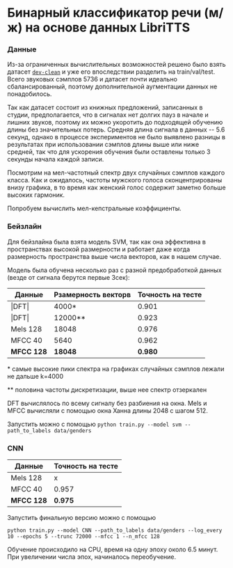 # Бинарный классификатор речи (м/ж) на основе данных LibriTTS

### Данные 

Из-за ограниченных вычислительных возможностей решено было взять датасет [`dev-clean`](http://www.openslr.org/60/) и уже его впоследствии разделить на train/val/test.
Всего звуковых сэмплов 5736 и датасет почти идеально сбалансированный, поэтому дополнительной аугментации данных не понадобилось.
[](plots/analysis/genders.png)

Так как датасет состоит из книжных предложений, записанных в студии, предполагается, что в сигналах нет долгих пауз в начале и лишних звуков, поэтому их можно укоротить до подходящей обучению длины без значительных потерь. Средняя длина сигнала в данных -- 5.6 секунд, однако в процессе экспериментов не было выявлено разницы в результатах при использовании сэмплов длины выше или ниже средней, так что для ускорения обучения были оставлены только 3 секунды начала каждой записи.

Посмотрим на мел-частотный спектр двух случайных сэмплов каждого класса. Как и ожидалось, частоты мужского голоса сконцентрированы внизу графика, в то время как женский голос содержит заметно больше высоких гармоник.
[](plots/analysis/melspecs1.png)



Попробуем вычислить мел-кепстральные коэффициенты. 

### Бейзлайн
Для бейзлайна была взята модель SVM, так как она эффективна в пространствах высокой размерности и работает даже когда размерность пространства выше числа векторов, как в нашем случае.

Модель была обучена несколько раз с разной предобработкой данных (везде от сигнала берутся первые 3сек):

Данные  | Рзамерность векторв | Точность на тесте
------------ | ------------- |  ------------- 
\|DFT\|          |       4000*     | 0.901
\|DFT\|          |       12000**     | 0.923
Mels 128     |       18048     | 0.976
MFCC 40         |      5640 | 0.962
**MFCC 128**         |      **18048**          | **0.980**


\* самые высокие пики спектра на графиках случайных сэмплов лежали не дальше k=4000

** половина частоты дискретизации, выше нее спектр отзеркален

DFT вычислялось по всему сигналу без разбиения на окна. Mels и MFCC вычисляли с помощью окна Ханна длины 2048 с шагом 512.


Запустить можно с помощью 
` python train.py --model svm --path_to_labels data/genders `


### CNN

Данные  | Точность на тесте
------------ |  ------------- 
Mels 128 | x
MFCC 40 | 0.957
**MFCC 128** | **0.975**


Запустить финальную версию можно с помощью

` python train.py --model CNN --path_to_labels data/genders --log_every 10 --epochs 5 --trunc 72000 --mfcc 1 --n_mfcc 128 `

Обучение происходило на CPU,  время на одну эпоху около 6.5 минут. При увеличении числа эпох, начиналось переобучение.